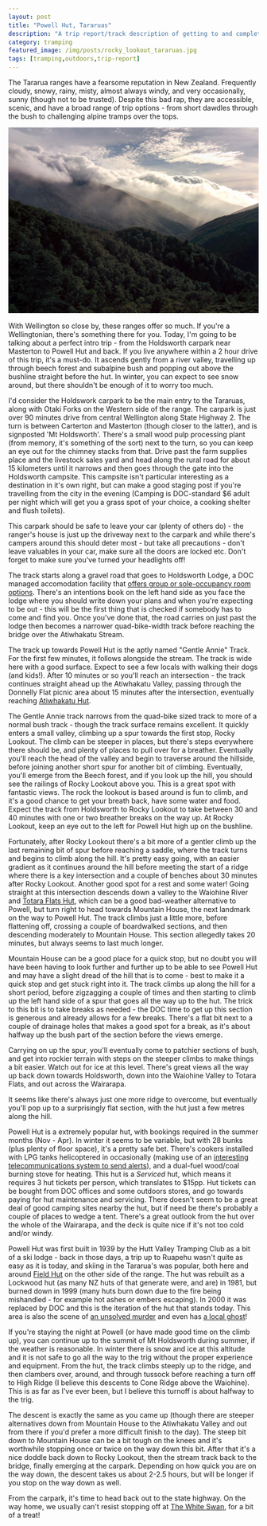 ```yaml
---
layout: post
title: "Powell Hut, Tararuas"
description: "A trip report/track description of getting to and completing the walk up to Powell Hut in the Tararua Forest Park via the Gentle Annie Track"
category: tramping
featured_image: /img/posts/rocky_lookout_tararuas.jpg
tags: [tramping,outdoors,trip-report]
---
```


The Tararua ranges have a fearsome reputation in New Zealand. Frequently cloudy, snowy, rainy, misty, almost always windy, and very occasionally, sunny (though not to be trusted). Despite this bad rap, they are accessible, scenic, and have a broad range of trip options - from short dawdles through the bush to challenging alpine tramps over the tops.

![View from Rocky Lookout, Tararua Forest Parkr](/img/posts/rocky_lookout_tararuas.jpg)

With Wellington so close by, these ranges offer so much. If you're a Wellingtonian, there's something there for you. Today, I'm going to be talking about a perfect intro trip - from the Holdsworth carpark near Masterton to Powell Hut and back. If you live anywhere within a 2 hour drive of this trip, it's a must-do. It ascends gently from a river valley, travelling up through beech forest and subalpine bush and popping out above the bushline straight before the hut. In winter, you can expect to see snow around, but there shouldn't be enough of it to worry too much.

I'd consider the Holdswork carpark to be the main entry to the Tararuas, along with Otaki Forks on the Western side of the range. The carpark is just over 90 minutes drive from central Wellington along State Highway 2. The turn is between Carterton and Masterton (though closer to the latter), and is signposted 'Mt Holdsworth'. There's a small wood pulp processing plant (from memory, it's something of the sort) next to the turn, so you can keep an eye out for the chimney stacks from that. Drive past the farm supplies place and the livestock sales yard and head along the rural road for about 15 kilometers until it narrows and then goes through the gate into the Holdsworth campsite. This campsite isn't particular interesting as a destination in it's own right, but can make a good staging post if you're travelling from the city in the evening (Camping is DOC-standard $6 adult per night which will get you a grass spot of your choice, a cooking shelter and flush toilets).

This carpark should be safe to leave your car (plenty of others do) - the ranger's house is just up the driveway next to the carpark and while there's campers around this should deter most - but take all precautions - don't leave valuables in your car, make sure all the doors are locked etc. Don't forget to make sure you've turned your headlights off!

The track starts along a gravel road that goes to Holdsworth Lodge, a DOC managed accomodation facility that [offers group or sole-occupancy room options](http://www.doc.govt.nz/parks-and-recreation/places-to-go/wellington-kapiti/places/tararua-forest-park/things-to-do/lodges/holdsworth-lodge/). There's an intentions book on the left hand side as you face the lodge where you should write down your plans and when you're expecting to be out - this will be the first thing that is checked if somebody has to come and find you. Once you've done that, the road carries on just past the lodge then becomes a narrower quad-bike-width track before reaching the bridge over the Atiwhakatu Stream.

The track up towards Powell Hut is the aptly named "Gentle Annie" Track. For the first few minutes, it follows alongside the stream. The track is wide here with a good surface. Expect to see a few locals with walking their dogs (and kids!). After 10 minutes or so you'll reach an intersection - the track continues straight ahead up the Atiwhakatu Valley, passing through the Donnelly Flat picnic area about 15 minutes after the intersection, eventually reaching [Atiwhakatu Hut]().

The Gentle Annie track narrows from the quad-bike sized track to more of a normal bush track - though the track surface remains excellent. It quickly enters a small valley, climbing up a spur towards the first stop, Rocky Lookout. The climb can be steeper in places, but there's steps everywhere there should be, and plenty of places to pull over for a breather. Eventually you'll reach the head of the valley and begin to traverse around the hillside, before joining another short spur for another bit of climbing. Eventually, you'll emerge from the Beech forest, and if you look up the hill, you should see the railings of Rocky Lookout above you. This is a great spot with fantastic views. The rock the lookout is based around is fun to climb, and it's a good chance to get your breath back, have some water and food. Expect the track from Holdsworth to Rocky Lookout to take between 30 and 40 minutes with one or two breather breaks on the way up. At Rocky Lookout, keep an eye out to the left for Powell Hut high up on the bushline.

Fortunately, after Rocky Lookout there's a bit more of a gentler climb up the last remaining bit of spur before reaching a saddle, where the track turns and begins to climb along the hill. It's pretty easy going, with an easier gradient as it continues around the hill before meeting the start of a ridge where there is a key intersection and a couple of benches about 30 minutes after Rocky Lookout. Another good spot for a rest and some water! Going straight at this intersection descends down a valley to the Waiohine River and [Totara Flats Hut](), which can be a good bad-weather alternative to Powell, but turn right to head towards Mountain House, the next landmark on the way to Powell Hut. The track climbs just a little more, before flattening off, crossing a couple of boardwalked sections, and then descending moderately to Mountain House. This section allegedly takes 20 minutes, but always seems to last much longer.

Mountain House can be a good place for a quick stop, but no doubt you will have been having to look further and further up to be able to see Powell Hut and may have a slight dread of the hill that is to come - best to make it a quick stop and get stuck right into it. The track climbs up along the hill for a short period, before zigzagging a couple of times and then starting to climb up the left hand side of a spur that goes all the way up to the hut. The trick to this bit is to take breaks as needed - the DOC time to get up this section is generous and already allows for a few breaks. There's a flat bit next to a couple of drainage holes that makes a good spot for a break, as it's about halfway up the bush part of the section before the views emerge.

Carrying on up the spur, you'll eventually come to patchier sections of bush, and get into rockier terrain with steps on the steeper climbs to make things a bit easier. Watch out for ice at this level. There's great views all the way up back down towards Holdsworth, down into the Waiohine Valley to Totara Flats, and out across the Wairarapa.

It seems like there's always just one more ridge to overcome, but eventually you'll pop up to a surprisingly flat section, with the hut just a few metres along the hill.

Powell Hut is a extremely popular hut, with bookings required in the summer months (Nov - Apr). In winter it seems to be variable, but with 28 bunks (plus plenty of floor space), it's a pretty safe bet. There's cookers installed with LPG tanks helicoptered in occasionally (making use of an [interesting telecommunications system to send alerts](www.gw.govt.nz/Remote-gas-monitoring-system-for-Powell-Hut/)), and a dual-fuel wood/coal burning stove for heating. This hut is a _Serviced_ hut, which means it requires 3 hut tickets per person, which translates to $15pp. Hut tickets can be bought from DOC offices and some outdoors stores, and go towards paying for hut maintenance and servicing. There doesn't seem to be a great deal of good camping sites nearby the hut, but if need be there's probably a couple of places to wedge a tent. There's a great outlook from the hut over the whole of the Wairarapa, and the deck is quite nice if it's not too cold and/or windy.

Powell Hut was first built in 1939 by the Hutt Valley Tramping Club as a bit of a ski lodge - back in those days, a trip up to Ruapehu wasn't quite as easy as it is today, and skiing in the Tararua's was popular, both here and around [Field Hut](http://www.doc.govt.nz/parks-and-recreation/places-to-go/wellington-kapiti/places/tararua-forest-park/things-to-do/huts/field-hut-historic/) on the other side of the range. The hut was rebuilt as a Lockwood hut (as many NZ huts of that generate were, and are) in 1981, but burned down in 1999 (many huts burn down due to the fire being mishandled - for example hot ashes or embers escaping). In 2000 it was replaced by DOC and this is the iteration of the hut that stands today. This area is also the scene of [an unsolved murder](http://www.nzherald.co.nz/nz/news/article.cfm?c_id=1&objectid=161735) and even has [a local ghost](http://www.teara.govt.nz/en/photograph/12128/cedric-the-ghost)!

If you're staying the night at Powell (or have made good time on the climb up), you can continue up to the summit of Mt Holdsworth during summer, if the weather is reasonable. In winter there is snow and ice at this altitude and it is not safe to go all the way to the trig without the proper experience and equipment. From the hut, the track climbs steeply up to the ridge, and then clambers over, around, and through tussock before reaching a turn off to High Ridge (I believe this descents to Cone Ridge above the Waiohine). This is as far as I've ever been, but I believe this turnoff is about halfway to the trig.

The descent is exactly the same as you came up (though there are steeper alternatives down from Mountain House to the Atiwhakatu Valley and out from there if you'd prefer a more difficult finish to the day). The steep bit down to Mountain House can be a bit tough on the knees and it's worthwhile stopping once or twice on the way down this bit. After that it's a nice doddle back down to Rocky Lookout, then the stream track back to the bridge, finally emerging at the carpark. Depending on how quick you are on the way down, the descent takes us about 2-2.5 hours, but will be longer if you stop on the way down as well.

From the carpark, it's time to head back out to the state highway. On the way home, we usually can't resist stopping off at [The White Swan](http://www.thewhiteswan.co.nz/), for a bit of a treat!
